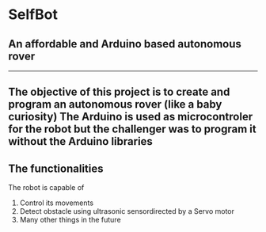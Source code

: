 # SelfBot
## An affordable and Arduino based autonomous rover
---
The objective of this project is to create and program an autonomous rover (like a baby curiosity) 
The Arduino is used as microcontroler for the robot but the challenger was to program it **without the Arduino libraries**
---
## The functionalities
The robot is capable of 
1. Control its movements
2. Detect obstacle using ultrasonic sensordirected by a Servo motor
3. Many other things in the future
